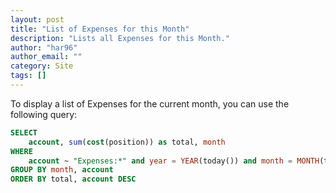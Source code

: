 ```yaml
---
layout: post
title: "List of Expenses for this Month"
description: "Lists all Expenses for this Month."
author: "har96"
author_email: ""
category: Site
tags: []
---
```


To display a list of Expenses for the current month, you can use the following query:

~~~sql
SELECT 
    account, sum(cost(position)) as total, month 
WHERE
    account ~ "Expenses:*" and year = YEAR(today()) and month = MONTH(today()) 
GROUP BY month, account 
ORDER BY total, account DESC
~~~
